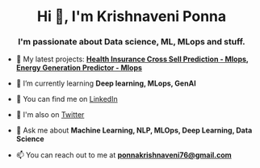 <h1 align="center">Hi 👋, I'm Krishnaveni Ponna</h1>
<h3 align="center">I'm passionate about Data science, ML, MLops and stuff. </h3>

- 🔭 My latest projects: **[Health Insurance Cross Sell Prediction - Mlops](https://github.com/kponna/Health-Insurance-Cross-Sell-Prediction-Mlops), [Energy Generation Predictor - Mlops](https://github.com/kponna/Energy-Generation-Predictor-MLops)**

- 🌱 I’m currently learning **Deep learning, MLops, GenAI** 

- 🤝 You can find me on [LinkedIn](www.linkedin.com/in/krishnaveni-ponna-28ab93239)

- 🐥 I'm also on [Twitter](https://x.com/Krishnaveni076)

- 💬 Ask me about **Machine Learning, NLP, MLOps, Deep Learning, Data Science**

- 📫 You can reach out to me at **ponnakrishnaveni76@gmail.com** 
 
